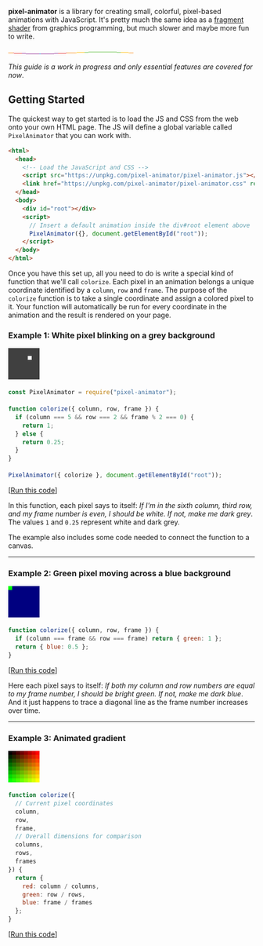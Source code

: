 **pixel-animator** is a library for creating small, colorful, pixel-based animations with JavaScript. It's pretty much the same idea as a [fragment shader](https://en.wikipedia.org/wiki/Shader#Pixel_shaders) from graphics programming, but much slower and maybe more fun to write.

![Rainbow sine wave 256×5×16](examples/1567268372138.gif)

_This guide is a work in progress and only essential features are covered for now_.

## Getting Started

The quickest way to get started is to load the JS and CSS from the web onto your own HTML page. The JS will define a global variable called `PixelAnimator` that you can work with.

```html
<html>
  <head>
    <!-- Load the JavaScript and CSS -->
    <script src="https://unpkg.com/pixel-animator/pixel-animator.js"></script>
    <link href="https://unpkg.com/pixel-animator/pixel-animator.css" rel="stylesheet" />
  </head>
  <body>
    <div id="root"></div>
    <script>
      // Insert a default animation inside the div#root element above
      PixelAnimator({}, document.getElementById("root"));
    </script>
  </body>
</html>
```

Once you have this set up, all you need to do is write a special kind of function that we'll call `colorize`. Each pixel in an animation belongs a unique coordinate identified by a `column`, `row` and `frame`. The purpose of the `colorize` function is to take a single coordinate and assign a colored pixel to it. Your function will automatically be run for every coordinate in the animation and the result is rendered on your page.

### Example 1: White pixel blinking on a grey background

![White pixel blinking on a grey background 8×8×2](examples/1566165863155.gif)

```javascript
const PixelAnimator = require("pixel-animator");

function colorize({ column, row, frame }) {
  if (column === 5 && row === 2 && frame % 2 === 0) {
    return 1;
  } else {
    return 0.25;
  }
}

PixelAnimator({ colorize }, document.getElementById("root"));
```

[[Run this code](https://codesandbox.io/s/bright-green-dot-blinking-on-a-dark-blue-background-9dwjg)]

In this function, each pixel says to itself: _If I'm in the sixth column, third row, and my frame number is even, I should be white. If not, make me dark grey_. The values `1` and `0.25` represent white and dark grey.

The example also includes some code needed to connect the function to a canvas.

---

### Example 2: Green pixel moving across a blue background

![Green pixel moving across a blue background 8×8×8](examples/1566159876842.gif)

```javascript
function colorize({ column, row, frame }) {
  if (column === frame && row === frame) return { green: 1 };
  return { blue: 0.5 };
}
```

[[Run this code](https://codesandbox.io/s/green-dot-moving-on-a-diagonal-path-v6gpt)]

Here each pixel says to itself: _If both my column and row numbers are equal to my frame number, I should be bright green. If not, make me dark blue_. And it just happens to trace a diagonal line as the frame number increases over time.

---

### Example 3: Animated gradient

![Animated Gradient 8×8×8](examples/1566072376597.gif)

```javascript
function colorize({
  // Current pixel coordinates
  column,
  row,
  frame,
  // Overall dimensions for comparison
  columns,
  rows,
  frames
}) {
  return {
    red: column / columns,
    green: row / rows,
    blue: frame / frames
  };
}
```

[[Run this code](https://codesandbox.io/s/example-animated-gradient-c0gnl)]
